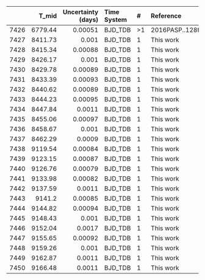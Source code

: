 |      |   T_mid |   Uncertainty (days) | Time System   | #   | Reference           |
|-----:|--------:|---------------------:|:--------------|:----|:--------------------|
| 7426 | 6779.44 |              0.00051 | BJD_TDB       | >1  | 2016PASP..128f4401T |
| 7427 | 8411.73 |              0.001   | BJD_TDB       | 1   | This work           |
| 7428 | 8415.34 |              0.00088 | BJD_TDB       | 1   | This work           |
| 7429 | 8426.17 |              0.001   | BJD_TDB       | 1   | This work           |
| 7430 | 8429.78 |              0.00089 | BJD_TDB       | 1   | This work           |
| 7431 | 8433.39 |              0.00093 | BJD_TDB       | 1   | This work           |
| 7432 | 8440.62 |              0.00089 | BJD_TDB       | 1   | This work           |
| 7433 | 8444.23 |              0.00095 | BJD_TDB       | 1   | This work           |
| 7434 | 8447.84 |              0.0011  | BJD_TDB       | 1   | This work           |
| 7435 | 8455.06 |              0.00097 | BJD_TDB       | 1   | This work           |
| 7436 | 8458.67 |              0.001   | BJD_TDB       | 1   | This work           |
| 7437 | 8462.29 |              0.0009  | BJD_TDB       | 1   | This work           |
| 7438 | 9119.54 |              0.00084 | BJD_TDB       | 1   | This work           |
| 7439 | 9123.15 |              0.00087 | BJD_TDB       | 1   | This work           |
| 7440 | 9126.76 |              0.00079 | BJD_TDB       | 1   | This work           |
| 7441 | 9133.98 |              0.00082 | BJD_TDB       | 1   | This work           |
| 7442 | 9137.59 |              0.0011  | BJD_TDB       | 1   | This work           |
| 7443 | 9141.2  |              0.00085 | BJD_TDB       | 1   | This work           |
| 7444 | 9144.82 |              0.00094 | BJD_TDB       | 1   | This work           |
| 7445 | 9148.43 |              0.001   | BJD_TDB       | 1   | This work           |
| 7446 | 9152.04 |              0.0017  | BJD_TDB       | 1   | This work           |
| 7447 | 9155.65 |              0.00092 | BJD_TDB       | 1   | This work           |
| 7448 | 9159.26 |              0.001   | BJD_TDB       | 1   | This work           |
| 7449 | 9162.87 |              0.0011  | BJD_TDB       | 1   | This work           |
| 7450 | 9166.48 |              0.0011  | BJD_TDB       | 1   | This work           |